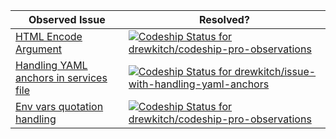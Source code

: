 | Observed Issue                                                                                                                                    | Resolved?                                                                                                                                                                                                                      |
|---------------------------------------------------------------------------------------------------------------------------------------------------|--------------------------------------------------------------------------------------------------------------------------------------------------------------------------------------------------------------------------------|
| [HTML Encode Argument](https://github.com/drewkitch/codeship-pro-observations/blob/html-encode-arg-issue/codeship-steps.yml#L1-L13)               | [ ![Codeship Status for drewkitch/codeship-pro-observations](https://app.codeship.com/projects/07a073e0-0f8b-0136-5c8d-22887a7e8fba/status?branch=html-encode-arg-issue)](https://app.codeship.com/projects/282548)            |
| [Handling YAML anchors in services file](https://github.com/drewkitch/issue-with-handling-yaml-anchors)                                           | [ ![Codeship Status for drewkitch/issue-with-handling-yaml-anchors](https://app.codeship.com/projects/9a307530-048c-0136-0999-0e7fdaa29a0c/status?branch=master)](https://app.codeship.com/projects/280510)                    |
| [Env vars quotation handling](https://github.com/drewkitch/codeship-pro-observations/blob/env-vars-quotation-handling/codeship-steps.yml#L16-L23) | [ ![Codeship Status for drewkitch/codeship-pro-observations](https://app.codeship.com/projects/07a073e0-0f8b-0136-5c8d-22887a7e8fba/status?branch=env-vars-quotation-handling)](https://app.codeship.com/projects/282548) |
